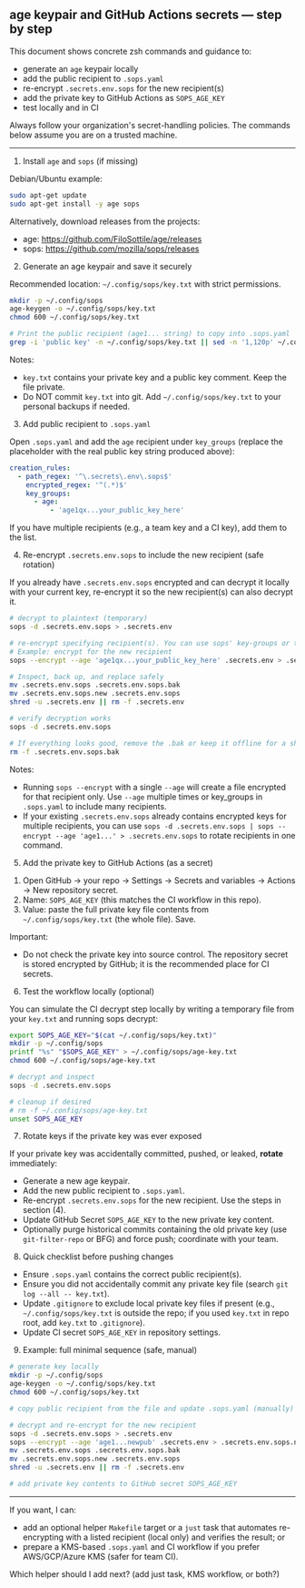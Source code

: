 ## age keypair and GitHub Actions secrets — step by step

This document shows concrete zsh commands and guidance to:

- generate an `age` keypair locally
- add the public recipient to `.sops.yaml`
- re-encrypt `.secrets.env.sops` for the new recipient(s)
- add the private key to GitHub Actions as `SOPS_AGE_KEY`
- test locally and in CI

Always follow your organization's secret-handling policies. The commands below assume you are on a trusted machine.

---

1) Install `age` and `sops` (if missing)

Debian/Ubuntu example:

```bash
sudo apt-get update
sudo apt-get install -y age sops
```

Alternatively, download releases from the projects:
- age: https://github.com/FiloSottile/age/releases
- sops: https://github.com/mozilla/sops/releases

2) Generate an age keypair and save it securely

Recommended location: `~/.config/sops/key.txt` with strict permissions.

```bash
mkdir -p ~/.config/sops
age-keygen -o ~/.config/sops/key.txt
chmod 600 ~/.config/sops/key.txt

# Print the public recipient (age1... string) to copy into .sops.yaml
grep -i 'public key' -n ~/.config/sops/key.txt || sed -n '1,120p' ~/.config/sops/key.txt
```

Notes:
- `key.txt` contains your private key and a public key comment. Keep the file private.
- Do NOT commit `key.txt` into git. Add `~/.config/sops/key.txt` to your personal backups if needed.

3) Add public recipient to `.sops.yaml`

Open `.sops.yaml` and add the `age` recipient under `key_groups` (replace the placeholder with the real public key string produced above):

```yaml
creation_rules:
  - path_regex: '^\.secrets\.env\.sops$'
    encrypted_regex: '^(.*)$'
    key_groups:
      - age:
          - 'age1qx...your_public_key_here'
```

If you have multiple recipients (e.g., a team key and a CI key), add them to the list.

4) Re-encrypt `.secrets.env.sops` to include the new recipient (safe rotation)

If you already have `.secrets.env.sops` encrypted and can decrypt it locally with your current key, re-encrypt it so the new recipient(s) can also decrypt it.

```bash
# decrypt to plaintext (temporary)
sops -d .secrets.env.sops > .secrets.env

# re-encrypt specifying recipient(s). You can use sops' key-groups or the --age flag.
# Example: encrypt for the new recipient
sops --encrypt --age 'age1qx...your_public_key_here' .secrets.env > .secrets.env.sops.new

# Inspect, back up, and replace safely
mv .secrets.env.sops .secrets.env.sops.bak
mv .secrets.env.sops.new .secrets.env.sops
shred -u .secrets.env || rm -f .secrets.env

# verify decryption works
sops -d .secrets.env.sops

# If everything looks good, remove the .bak or keep it offline for a short time
rm -f .secrets.env.sops.bak
```

Notes:
- Running `sops --encrypt` with a single `--age` will create a file encrypted for that recipient only. Use `--age` multiple times or key_groups in `.sops.yaml` to include many recipients.
- If your existing `.secrets.env.sops` already contains encrypted keys for multiple recipients, you can use `sops -d .secrets.env.sops | sops --encrypt --age 'age1...' > .secrets.env.sops` to rotate recipients in one command.

5) Add the private key to GitHub Actions (as a secret)

1. Open GitHub → your repo → Settings → Secrets and variables → Actions → New repository secret.
2. Name: `SOPS_AGE_KEY` (this matches the CI workflow in this repo).
3. Value: paste the full private key file contents from `~/.config/sops/key.txt` (the whole file). Save.

Important:
- Do not check the private key into source control. The repository secret is stored encrypted by GitHub; it is the recommended place for CI secrets.

6) Test the workflow locally (optional)

You can simulate the CI decrypt step locally by writing a temporary file from your `key.txt` and running sops decrypt:

```bash
export SOPS_AGE_KEY="$(cat ~/.config/sops/key.txt)"
mkdir -p ~/.config/sops
printf "%s" "$SOPS_AGE_KEY" > ~/.config/sops/age-key.txt
chmod 600 ~/.config/sops/age-key.txt

# decrypt and inspect
sops -d .secrets.env.sops

# cleanup if desired
# rm -f ~/.config/sops/age-key.txt
unset SOPS_AGE_KEY
```

7) Rotate keys if the private key was ever exposed

If your private key was accidentally committed, pushed, or leaked, **rotate** immediately:

- Generate a new age keypair.
- Add the new public recipient to `.sops.yaml`.
- Re-encrypt `.secrets.env.sops` for the new recipient. Use the steps in section (4).
- Update GitHub Secret `SOPS_AGE_KEY` to the new private key content.
- Optionally purge historical commits containing the old private key (use `git-filter-repo` or BFG) and force push; coordinate with your team.

8) Quick checklist before pushing changes

- Ensure `.sops.yaml` contains the correct public recipient(s).
- Ensure you did not accidentally commit any private key file (search `git log --all -- key.txt`).
- Update `.gitignore` to exclude local private key files if present (e.g., `~/.config/sops/key.txt` is outside the repo; if you used `key.txt` in repo root, add `key.txt` to `.gitignore`).
- Update CI secret `SOPS_AGE_KEY` in repository settings.

9) Example: full minimal sequence (safe, manual)

```bash
# generate key locally
mkdir -p ~/.config/sops
age-keygen -o ~/.config/sops/key.txt
chmod 600 ~/.config/sops/key.txt

# copy public recipient from the file and update .sops.yaml (manually)

# decrypt and re-encrypt for the new recipient
sops -d .secrets.env.sops > .secrets.env
sops --encrypt --age 'age1...newpub' .secrets.env > .secrets.env.sops.new
mv .secrets.env.sops .secrets.env.sops.bak
mv .secrets.env.sops.new .secrets.env.sops
shred -u .secrets.env || rm -f .secrets.env

# add private key contents to GitHub secret SOPS_AGE_KEY
```

---

If you want, I can:

- add an optional helper `Makefile` target or a `just` task that automates re-encrypting with a listed recipient (local only) and verifies the result; or
- prepare a KMS-based `.sops.yaml` and CI workflow if you prefer AWS/GCP/Azure KMS (safer for team CI).

Which helper should I add next? (add just task, KMS workflow, or both?)
